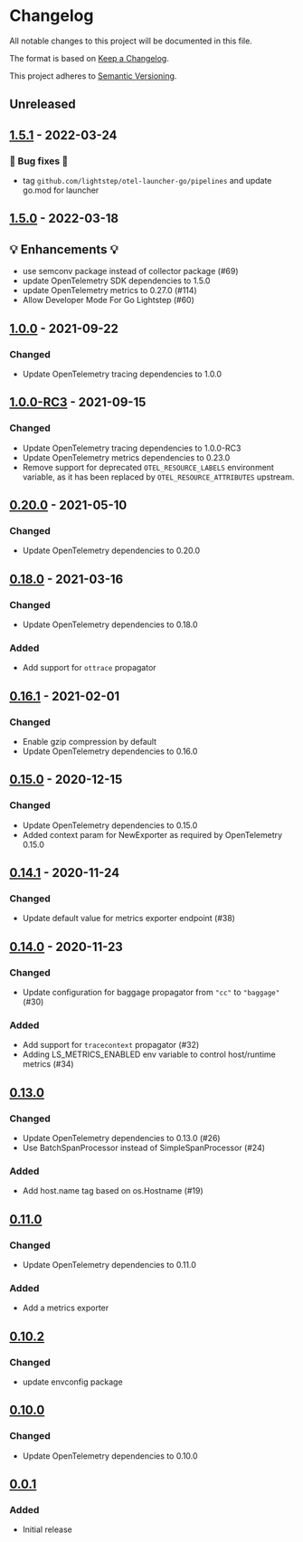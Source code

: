 # Changelog

All notable changes to this project will be documented in this file.

The format is based on [Keep a Changelog](https://keepachangelog.com/en/1.0.0/).

This project adheres to [Semantic Versioning](https://semver.org/spec/v2.0.0.html).

## Unreleased

## [1.5.1](https://github.com/lightstep/otel-launcher-go/releases/tag/v1.5.1) - 2022-03-24

### 🧰 Bug fixes 🧰

- tag `github.com/lightstep/otel-launcher-go/pipelines` and update go.mod for launcher

## [1.5.0](https://github.com/lightstep/otel-launcher-go/releases/tag/v1.5.0) - 2022-03-18

## 💡 Enhancements 💡

- use semconv package instead of collector package (#69)
- update OpenTelemetry SDK dependencies to 1.5.0
- update OpenTelemetry metrics to 0.27.0 (#114)
- Allow Developer Mode For Go Lightstep (#60)

## [1.0.0](https://github.com/lightstep/otel-launcher-go/releases/tag/v1.0.0) - 2021-09-22

### Changed
- Update OpenTelemetry tracing dependencies to 1.0.0
## [1.0.0-RC3](https://github.com/lightstep/otel-launcher-go/releases/tag/v1.0.0-RC3) - 2021-09-15

### Changed
- Update OpenTelemetry tracing dependencies to 1.0.0-RC3
- Update OpenTelemetry metrics dependencies to 0.23.0
- Remove support for deprecated `OTEL_RESOURCE_LABELS` environment variable, as
  it has been replaced by `OTEL_RESOURCE_ATTRIBUTES` upstream.

## [0.20.0](https://github.com/lightstep/otel-launcher-go/releases/tag/v0.20.0) - 2021-05-10

### Changed
- Update OpenTelemetry dependencies to 0.20.0

## [0.18.0](https://github.com/lightstep/otel-launcher-go/releases/tag/v0.18.0) - 2021-03-16

### Changed
- Update OpenTelemetry dependencies to 0.18.0

### Added
- Add support for `ottrace` propagator

## [0.16.1](https://github.com/lightstep/otel-launcher-go/releases/tag/v0.16.1) - 2021-02-01

### Changed
- Enable gzip compression by default
- Update OpenTelemetry dependencies to 0.16.0

## [0.15.0](https://github.com/lightstep/otel-launcher-go/releases/tag/v0.15.0) - 2020-12-15

### Changed
- Update OpenTelemetry dependencies to 0.15.0
- Added context param for NewExporter as required by OpenTelemetry 0.15.0

## [0.14.1](https://github.com/lightstep/otel-launcher-go/releases/tag/v0.14.1) - 2020-11-24

### Changed

- Update default value for metrics exporter endpoint (#38)

## [0.14.0](https://github.com/lightstep/otel-launcher-go/releases/tag/v0.14.0) - 2020-11-23

### Changed
- Update configuration for baggage propagator from `"cc"` to `"baggage"` (#30)

### Added
- Add support for `tracecontext` propagator (#32)
- Adding LS_METRICS_ENABLED env variable to control host/runtime metrics (#34)

## [0.13.0](https://github.com/lightstep/otel-launcher-go/releases/tag/v0.13.0)

### Changed

- Update OpenTelemetry dependencies to 0.13.0 (#26)
- Use BatchSpanProcessor instead of SimpleSpanProcessor (#24)

### Added

- Add host.name tag based on os.Hostname (#19)

## [0.11.0](https://github.com/lightstep/otel-launcher-go/releases/tag/v0.11.0)

### Changed

- Update OpenTelemetry dependencies to 0.11.0

### Added

- Add a metrics exporter

## [0.10.2](https://github.com/lightstep/otel-launcher-go/releases/tag/v0.10.2)

### Changed

- update envconfig package

## [0.10.0](https://github.com/lightstep/otel-launcher-go/releases/tag/v0.10.0)

### Changed

- Update OpenTelemetry dependencies to 0.10.0

## [0.0.1](https://github.com/lightstep/otel-launcher-go/releases/tag/v0.0.1)

### Added

- Initial release

